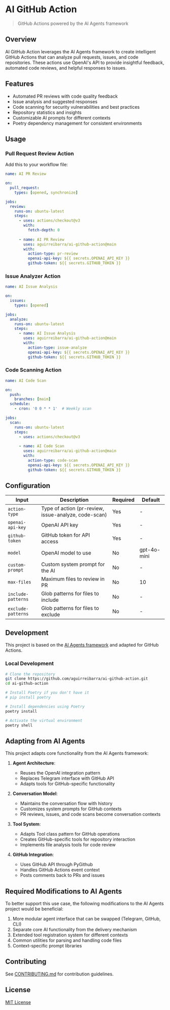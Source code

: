 # AI GitHub Action

> GitHub Actions powered by the AI Agents framework

## Overview

AI GitHub Action leverages the AI Agents framework to create intelligent GitHub Actions that can analyze pull requests, issues, and code repositories. These actions use OpenAI's API to provide insightful feedback, automated code reviews, and helpful responses to issues.

## Features

- Automated PR reviews with code quality feedback
- Issue analysis and suggested responses
- Code scanning for security vulnerabilities and best practices
- Repository statistics and insights
- Customizable AI prompts for different contexts
- Poetry dependency management for consistent environments

## Usage

### Pull Request Review Action

Add this to your workflow file:

```yaml
name: AI PR Review

on:
  pull_request:
    types: [opened, synchronize]

jobs:
  review:
    runs-on: ubuntu-latest
    steps:
      - uses: actions/checkout@v3
        with:
          fetch-depth: 0
          
      - name: AI PR Review
        uses: aguirreibarra/ai-github-action@main
        with:
          action-type: pr-review
          openai-api-key: ${{ secrets.OPENAI_API_KEY }}
          github-token: ${{ secrets.GITHUB_TOKEN }}
```

### Issue Analyzer Action

```yaml
name: AI Issue Analysis

on:
  issues:
    types: [opened]

jobs:
  analyze:
    runs-on: ubuntu-latest
    steps:
      - name: AI Issue Analysis
        uses: aguirreibarra/ai-github-action@main
        with:
          action-type: issue-analyze
          openai-api-key: ${{ secrets.OPENAI_API_KEY }}
          github-token: ${{ secrets.GITHUB_TOKEN }}
```

### Code Scanning Action

```yaml
name: AI Code Scan

on:
  push:
    branches: [main]
  schedule:
    - cron: '0 0 * * 1'  # Weekly scan

jobs:
  scan:
    runs-on: ubuntu-latest
    steps:
      - uses: actions/checkout@v3
      
      - name: AI Code Scan
        uses: aguirreibarra/ai-github-action@main
        with:
          action-type: code-scan
          openai-api-key: ${{ secrets.OPENAI_API_KEY }}
          github-token: ${{ secrets.GITHUB_TOKEN }}
```

## Configuration

| Input | Description | Required | Default |
|-------|-------------|----------|---------|
| `action-type` | Type of action (pr-review, issue-analyze, code-scan) | Yes | - |
| `openai-api-key` | OpenAI API key | Yes | - |
| `github-token` | GitHub token for API access | Yes | - |
| `model` | OpenAI model to use | No | gpt-4o-mini |
| `custom-prompt` | Custom system prompt for the AI | No | - |
| `max-files` | Maximum files to review in PR | No | 10 |
| `include-patterns` | Glob patterns for files to include | No | - |
| `exclude-patterns` | Glob patterns for files to exclude | No | - |

## Development

This project is based on the [AI Agents framework](https://github.com/aguirreibarra/ai-agents) and adapted for GitHub Actions.

### Local Development

```bash
# Clone the repository
git clone https://github.com/aguirreibarra/ai-github-action.git
cd ai-github-action

# Install Poetry if you don't have it
# pip install poetry

# Install dependencies using Poetry
poetry install

# Activate the virtual environment
poetry shell
```

## Adapting from AI Agents

This project adapts core functionality from the AI Agents framework:

1. **Agent Architecture**:
   - Reuses the OpenAI integration pattern
   - Replaces Telegram interface with GitHub API
   - Adapts tools for GitHub-specific functionality

2. **Conversation Model**:
   - Maintains the conversation flow with history
   - Customizes system prompts for GitHub contexts
   - PR reviews, issues, and code scans become conversation contexts

3. **Tool System**:
   - Adapts Tool class pattern for GitHub operations
   - Creates GitHub-specific tools for repository interaction
   - Implements file analysis tools for code review

4. **GitHub Integration**:
   - Uses GitHub API through PyGithub
   - Handles GitHub Actions event context
   - Posts comments back to PRs and issues

## Required Modifications to AI Agents

To better support this use case, the following modifications to the AI Agents project would be beneficial:

1. More modular agent interface that can be swapped (Telegram, GitHub, CLI)
2. Separate core AI functionality from the delivery mechanism
3. Extended tool registration system for different contexts
4. Common utilities for parsing and handling code files
5. Context-specific prompt libraries

## Contributing

See [CONTRIBUTING.md](CONTRIBUTING.md) for contribution guidelines.

## License

[MIT License](LICENSE)